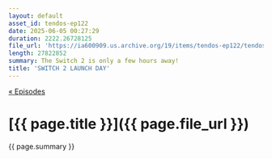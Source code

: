 ```yaml
---
layout: default
asset_id: tendos-ep122
date: 2025-06-05 00:27:29
duration: 2222.26728125
file_url: 'https://ia600909.us.archive.org/19/items/tendos-ep122/tendos-ep122.mp3'
length: 27822852
summary: The Switch 2 is only a few hours away!
title: 'SWITCH 2 LAUNCH DAY'
---
```

[« Episodes](/tendos/episodes)

# [{{ page.title }}]({{ page.file_url }})
{{ page.summary }}
